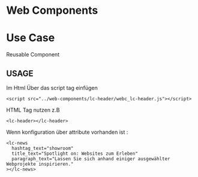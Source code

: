 # Web Components

# Use Case

Reusable Component

## USAGE

Im Html Über das script tag einfügen

    <script src="../web-components/lc-header/webc_lc-header.js"></script>

HTML Tag nutzen z.B

    <lc-header></lc-header>

Wenn konfiguration über attribute vorhanden ist :

    <lc-news
      hashtag_text="showroom"
      title_text="Spotlight on: Websites zum Erleben"
      paragraph_text="Lassen Sie sich anhand einiger ausgewählter Webprojekte inspirieren."
    ></lc-news>

